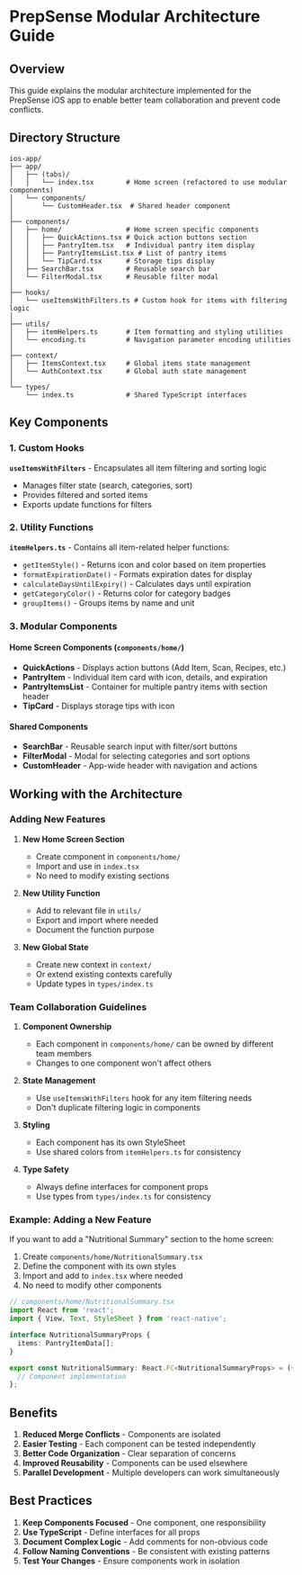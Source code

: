# PrepSense Modular Architecture Guide

## Overview
This guide explains the modular architecture implemented for the PrepSense iOS app to enable better team collaboration and prevent code conflicts.

## Directory Structure

```
ios-app/
├── app/
│   ├── (tabs)/
│   │   └── index.tsx        # Home screen (refactored to use modular components)
│   └── components/
│       └── CustomHeader.tsx  # Shared header component
│
├── components/
│   ├── home/                # Home screen specific components
│   │   ├── QuickActions.tsx # Quick action buttons section
│   │   ├── PantryItem.tsx   # Individual pantry item display
│   │   ├── PantryItemsList.tsx # List of pantry items
│   │   └── TipCard.tsx      # Storage tips display
│   ├── SearchBar.tsx        # Reusable search bar
│   └── FilterModal.tsx      # Reusable filter modal
│
├── hooks/
│   └── useItemsWithFilters.ts # Custom hook for items with filtering logic
│
├── utils/
│   ├── itemHelpers.ts       # Item formatting and styling utilities
│   └── encoding.ts          # Navigation parameter encoding utilities
│
├── context/
│   ├── ItemsContext.tsx     # Global items state management
│   └── AuthContext.tsx      # Global auth state management
│
└── types/
    └── index.ts             # Shared TypeScript interfaces

```

## Key Components

### 1. Custom Hooks
**`useItemsWithFilters`** - Encapsulates all item filtering and sorting logic
- Manages filter state (search, categories, sort)
- Provides filtered and sorted items
- Exports update functions for filters

### 2. Utility Functions
**`itemHelpers.ts`** - Contains all item-related helper functions:
- `getItemStyle()` - Returns icon and color based on item properties
- `formatExpirationDate()` - Formats expiration dates for display
- `calculateDaysUntilExpiry()` - Calculates days until expiration
- `getCategoryColor()` - Returns color for category badges
- `groupItems()` - Groups items by name and unit

### 3. Modular Components

#### Home Screen Components (`components/home/`)
- **QuickActions** - Displays action buttons (Add Item, Scan, Recipes, etc.)
- **PantryItem** - Individual item card with icon, details, and expiration
- **PantryItemsList** - Container for multiple pantry items with section header
- **TipCard** - Displays storage tips with icon

#### Shared Components
- **SearchBar** - Reusable search input with filter/sort buttons
- **FilterModal** - Modal for selecting categories and sort options
- **CustomHeader** - App-wide header with navigation and actions

## Working with the Architecture

### Adding New Features

1. **New Home Screen Section**
   - Create component in `components/home/`
   - Import and use in `index.tsx`
   - No need to modify existing sections

2. **New Utility Function**
   - Add to relevant file in `utils/`
   - Export and import where needed
   - Document the function purpose

3. **New Global State**
   - Create new context in `context/`
   - Or extend existing contexts carefully
   - Update types in `types/index.ts`

### Team Collaboration Guidelines

1. **Component Ownership**
   - Each component in `components/home/` can be owned by different team members
   - Changes to one component won't affect others

2. **State Management**
   - Use `useItemsWithFilters` hook for any item filtering needs
   - Don't duplicate filtering logic in components

3. **Styling**
   - Each component has its own StyleSheet
   - Use shared colors from `itemHelpers.ts` for consistency

4. **Type Safety**
   - Always define interfaces for component props
   - Use types from `types/index.ts` for consistency

### Example: Adding a New Feature

If you want to add a "Nutritional Summary" section to the home screen:

1. Create `components/home/NutritionalSummary.tsx`
2. Define the component with its own styles
3. Import and add to `index.tsx` where needed
4. No need to modify other components

```typescript
// components/home/NutritionalSummary.tsx
import React from 'react';
import { View, Text, StyleSheet } from 'react-native';

interface NutritionalSummaryProps {
  items: PantryItemData[];
}

export const NutritionalSummary: React.FC<NutritionalSummaryProps> = ({ items }) => {
  // Component implementation
};
```

## Benefits

1. **Reduced Merge Conflicts** - Components are isolated
2. **Easier Testing** - Each component can be tested independently
3. **Better Code Organization** - Clear separation of concerns
4. **Improved Reusability** - Components can be used elsewhere
5. **Parallel Development** - Multiple developers can work simultaneously

## Best Practices

1. **Keep Components Focused** - One component, one responsibility
2. **Use TypeScript** - Define interfaces for all props
3. **Document Complex Logic** - Add comments for non-obvious code
4. **Follow Naming Conventions** - Be consistent with existing patterns
5. **Test Your Changes** - Ensure components work in isolation